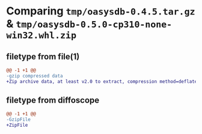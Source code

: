 # Comparing `tmp/oasysdb-0.4.5.tar.gz` & `tmp/oasysdb-0.5.0-cp310-none-win32.whl.zip`

## filetype from file(1)

```diff
@@ -1 +1 @@
-gzip compressed data
+Zip archive data, at least v2.0 to extract, compression method=deflate
```

## filetype from diffoscope

```diff
@@ -1 +1 @@
-GzipFile
+ZipFile
```

